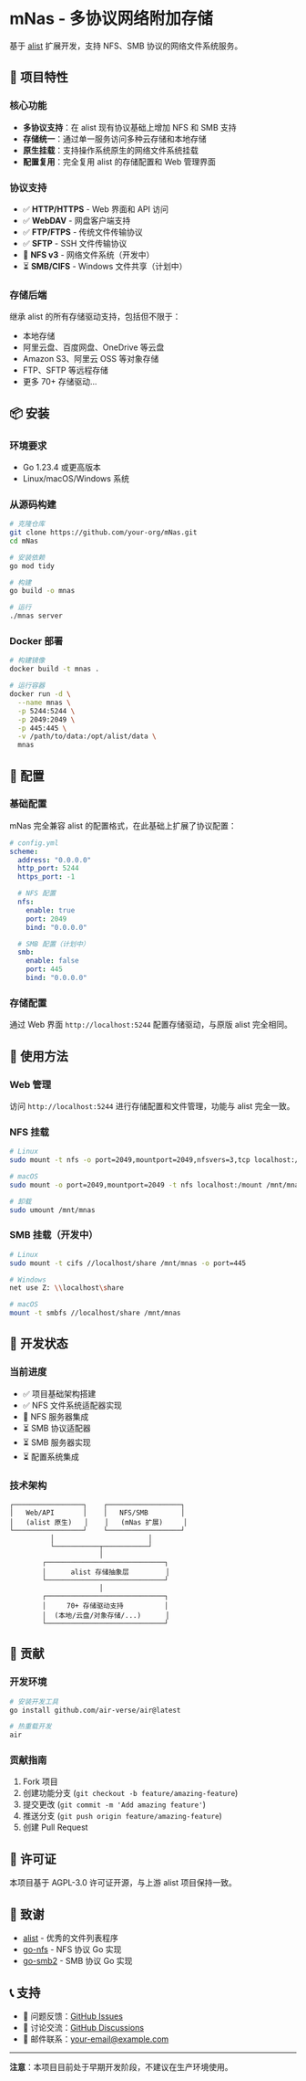 # mNas - 多协议网络附加存储

基于 [alist](https://github.com/alist-org/alist) 扩展开发，支持 NFS、SMB 协议的网络文件系统服务。

## 🚀 项目特性

### 核心功能
- **多协议支持**：在 alist 现有协议基础上增加 NFS 和 SMB 支持
- **存储统一**：通过单一服务访问多种云存储和本地存储
- **原生挂载**：支持操作系统原生的网络文件系统挂载
- **配置复用**：完全复用 alist 的存储配置和 Web 管理界面

### 协议支持
- ✅ **HTTP/HTTPS** - Web 界面和 API 访问
- ✅ **WebDAV** - 网盘客户端支持
- ✅ **FTP/FTPS** - 传统文件传输协议
- ✅ **SFTP** - SSH 文件传输协议
- 🚧 **NFS v3** - 网络文件系统（开发中）
- ⏳ **SMB/CIFS** - Windows 文件共享（计划中）

### 存储后端
继承 alist 的所有存储驱动支持，包括但不限于：
- 本地存储
- 阿里云盘、百度网盘、OneDrive 等云盘
- Amazon S3、阿里云 OSS 等对象存储
- FTP、SFTP 等远程存储
- 更多 70+ 存储驱动...

## 📦 安装

### 环境要求
- Go 1.23.4 或更高版本
- Linux/macOS/Windows 系统

### 从源码构建
```bash
# 克隆仓库
git clone https://github.com/your-org/mNas.git
cd mNas

# 安装依赖
go mod tidy

# 构建
go build -o mnas

# 运行
./mnas server
```

### Docker 部署
```bash
# 构建镜像
docker build -t mnas .

# 运行容器
docker run -d \
  --name mnas \
  -p 5244:5244 \
  -p 2049:2049 \
  -p 445:445 \
  -v /path/to/data:/opt/alist/data \
  mnas
```

## 🔧 配置

### 基础配置
mNas 完全兼容 alist 的配置格式，在此基础上扩展了协议配置：

```yaml
# config.yml
scheme:
  address: "0.0.0.0"
  http_port: 5244
  https_port: -1

  # NFS 配置
  nfs:
    enable: true
    port: 2049
    bind: "0.0.0.0"

  # SMB 配置（计划中）
  smb:
    enable: false
    port: 445
    bind: "0.0.0.0"
```

### 存储配置
通过 Web 界面 `http://localhost:5244` 配置存储驱动，与原版 alist 完全相同。

## 📖 使用方法

### Web 管理
访问 `http://localhost:5244` 进行存储配置和文件管理，功能与 alist 完全一致。

### NFS 挂载
```bash
# Linux
sudo mount -t nfs -o port=2049,mountport=2049,nfsvers=3,tcp localhost:/mount /mnt/mnas

# macOS
sudo mount -o port=2049,mountport=2049 -t nfs localhost:/mount /mnt/mnas

# 卸载
sudo umount /mnt/mnas
```

### SMB 挂载（开发中）
```bash
# Linux
sudo mount -t cifs //localhost/share /mnt/mnas -o port=445

# Windows
net use Z: \\localhost\share

# macOS
mount -t smbfs //localhost/share /mnt/mnas
```

## 🔧 开发状态

### 当前进度
- ✅ 项目基础架构搭建
- ✅ NFS 文件系统适配器实现
- 🚧 NFS 服务器集成
- ⏳ SMB 协议适配器
- ⏳ SMB 服务器实现
- ⏳ 配置系统集成

### 技术架构
```
┌─────────────────┐    ┌──────────────────┐
│   Web/API       │    │   NFS/SMB        │
│   (alist 原生)   │    │   (mNas 扩展)     │
└─────────────────┘    └──────────────────┘
          │                       │
          └───────────┬───────────┘
                      │
        ┌─────────────────────────────┐
        │      alist 存储抽象层         │
        └─────────────────────────────┘
                      │
        ┌─────────────────────────────┐
        │     70+ 存储驱动支持          │
        │  (本地/云盘/对象存储/...)      │
        └─────────────────────────────┘
```

## 🤝 贡献

### 开发环境
```bash
# 安装开发工具
go install github.com/air-verse/air@latest

# 热重载开发
air
```

### 贡献指南
1. Fork 项目
2. 创建功能分支 (`git checkout -b feature/amazing-feature`)
3. 提交更改 (`git commit -m 'Add amazing feature'`)
4. 推送分支 (`git push origin feature/amazing-feature`)
5. 创建 Pull Request

## 📄 许可证

本项目基于 AGPL-3.0 许可证开源，与上游 alist 项目保持一致。

## 🙏 致谢

- [alist](https://github.com/alist-org/alist) - 优秀的文件列表程序
- [go-nfs](https://github.com/willscott/go-nfs) - NFS 协议 Go 实现
- [go-smb2](https://github.com/hirochachacha/go-smb2) - SMB 协议 Go 实现

## 📞 支持

- 🐛 问题反馈：[GitHub Issues](https://github.com/your-org/mNas/issues)
- 💬 讨论交流：[GitHub Discussions](https://github.com/your-org/mNas/discussions)
- 📧 邮件联系：your-email@example.com

---

**注意**：本项目目前处于早期开发阶段，不建议在生产环境使用。